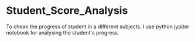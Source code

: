 # Student_Score_Analysis
To cheak the progress of student in a different subjects. I use python jypiter notebook for analysing the student's progress.
